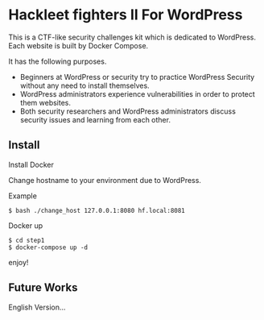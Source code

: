 Hackleet fighters II For WordPress
====================================

This is a CTF-like security challenges kit which is dedicated to WordPress.
Each website is built by Docker Compose.

It has the following purposes.

* Beginners at WordPress or security try to practice WordPress Security without any need to install themselves.
* WordPress administrators experience vulnerabilities in order to protect them websites.
* Both security researchers and WordPress administrators discuss security issues and learning from each other.



## Install

Install Docker

Change hostname to your environment due to WordPress.

Example

```shell script
$ bash ./change_host 127.0.0.1:8080 hf.local:8081
```

Docker up

```shell script
$ cd step1
$ docker-compose up -d
```

enjoy!

## Future Works 

English Version...